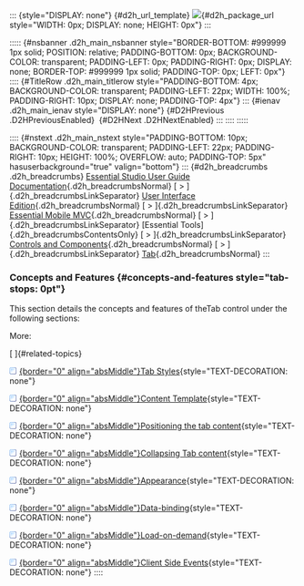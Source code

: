 ::: {style="DISPLAY: none"}
[](ms-xhelp:///?Id=d2h_url_template){#d2h_url_template} ![](!package_url!){#d2h_package_url style="WIDTH: 0px; DISPLAY: none; HEIGHT: 0px"}
:::

::::: {#nsbanner .d2h_main_nsbanner style="BORDER-BOTTOM: #999999 1px solid; POSITION: relative; PADDING-BOTTOM: 0px; BACKGROUND-COLOR: transparent; PADDING-LEFT: 0px; PADDING-RIGHT: 0px; DISPLAY: none; BORDER-TOP: #999999 1px solid; PADDING-TOP: 0px; LEFT: 0px"}
:::: {#TitleRow .d2h_main_titlerow style="PADDING-BOTTOM: 4px; BACKGROUND-COLOR: transparent; PADDING-LEFT: 22px; WIDTH: 100%; PADDING-RIGHT: 10px; DISPLAY: none; PADDING-TOP: 4px"}
::: {#ienav .d2h_main_ienav style="DISPLAY: none"}
[](ms-xhelp:///?Id=02310b96-0f94-4f7f-9225-f3e9b3695fe1){#D2HPrevious .D2HPreviousEnabled}  [](ms-xhelp:///?Id=6c5f0bf5-7ca8-4362-8f46-87fb8af9dd00){#D2HNext .D2HNextEnabled}
:::
::::
:::::

:::: {#nstext .d2h_main_nstext style="PADDING-BOTTOM: 10px; BACKGROUND-COLOR: transparent; PADDING-LEFT: 22px; PADDING-RIGHT: 10px; HEIGHT: 100%; OVERFLOW: auto; PADDING-TOP: 5px" hasuserbackground="true" valign="bottom"}
::: {#d2h_breadcrumbs .d2h_breadcrumbs}
[Essential Studio User Guide Documentation](ms-xhelp:///?Id=12457748-09e3-4d74-a240-8e049cedf030){.d2h_breadcrumbsNormal} [ \> ]{.d2h_breadcrumbsLinkSeparator} [User Interface Edition](ms-xhelp:///?Id=c29296b7-531c-413b-a0ec-488ca1f7f669){.d2h_breadcrumbsNormal} [ \> ]{.d2h_breadcrumbsLinkSeparator} [Essential Mobile MVC](ms-xhelp:///?Id=74df42e3-5434-4590-9be6-3ae2f911cbbc){.d2h_breadcrumbsNormal} [ \> ]{.d2h_breadcrumbsLinkSeparator} [Essential Tools]{.d2h_breadcrumbsContentsOnly} [ \> ]{.d2h_breadcrumbsLinkSeparator} [Controls and Components](ms-xhelp:///?Id=143afae1-3f83-4d32-9bfa-92ed7022a696){.d2h_breadcrumbsNormal} [ \> ]{.d2h_breadcrumbsLinkSeparator} [Tab](ms-xhelp:///?Id=9fc461d0-495d-4149-a88a-1e880f4a44e4){.d2h_breadcrumbsNormal}
:::

### Concepts and Features {#concepts-and-features style="tab-stops: 0pt"}

This section details the concepts and features of theTab control under the following sections:

More:

[ ]{#related-topics}

[![](button.gif){border="0" align="absMiddle"}Tab Styles](ms-xhelp:///?Id=13ae1609-03e0-4f9c-ade4-f4a770f4d1c5){style="TEXT-DECORATION: none"}

[![](button.gif){border="0" align="absMiddle"}Content Template](ms-xhelp:///?Id=78751eeb-85ad-453e-a16d-9e5d9a5b30dd){style="TEXT-DECORATION: none"}

[![](button.gif){border="0" align="absMiddle"}Positioning the tab content](ms-xhelp:///?Id=367f2219-5bad-4b3d-8f41-b0939d95fedc){style="TEXT-DECORATION: none"}

[![](button.gif){border="0" align="absMiddle"}Collapsing Tab content](ms-xhelp:///?Id=0e4f6572-ae57-4f9e-9ac4-3e75bf5707fd){style="TEXT-DECORATION: none"}

[![](button.gif){border="0" align="absMiddle"}Appearance](ms-xhelp:///?Id=b2a96ec2-b7c4-47a2-b38f-8c90d274c148){style="TEXT-DECORATION: none"}

[![](button.gif){border="0" align="absMiddle"}Data-binding](ms-xhelp:///?Id=bf263943-ff4b-42de-81ec-7adc85fe9cdc){style="TEXT-DECORATION: none"}

[![](button.gif){border="0" align="absMiddle"}Load-on-demand](ms-xhelp:///?Id=b69b4b43-522d-4fcf-a073-bbae648a9c71){style="TEXT-DECORATION: none"}

[![](button.gif){border="0" align="absMiddle"}Client Side Events](ms-xhelp:///?Id=6dceb543-33ac-4220-a917-e9cedf95b05a){style="TEXT-DECORATION: none"}
::::
